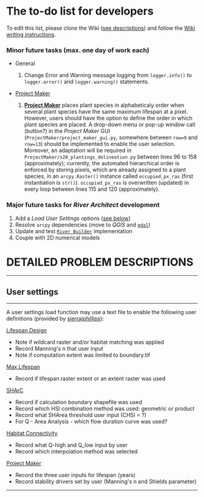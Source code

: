 The to-do list for developers
===========

To edit this list, please clone the Wiki ([see descriptions](DevGit)) and follow the [Wiki writing instructions](DevWiki).

### Minor future tasks (max. one day of work each)

- General
	1. Change Error and Warning message logging from `logger.info()` to `logger.error()` and `logger.warning()` statements.

- [Project Maker](ProjectMaker)
	1. [**Project Maker**](ProjectMaker#pmplants) places plant species in alphabeticaly order when several plant species have the same maximum lifespan at a pixel. However, users should have the option to define the order in which plant species are placed. A drop-down menu or pop-up window call (button?) in the *Project Maker* GUI (`ProjectMaker/project_maker_gui.py`, somewhere between `row=9` and `row=13`) should be implemented to enable the user selection. Moreover, an adaptation will be required in `ProjectMaker/s20_plantings_delineation.py` between lines 96 to 158 (approximately); currently, the automated hierarchical order is enforced by storing pixels, which are already assigned to a plant species, in an `arcpy.Raster()` instance called `occupied_px_ras` (first instantiation is `str()`). `occupied_px_ras` is overwritten (updated) in every loop between lines 115 and 120 (approximately).

	

### Major future tasks for *River Architect* development

1. Add a *Load User Settings* options ([see below](#usrstgs))
1. Resolve `arcpy` dependencies (move to *QGIS* and [`gdal`](https://gdal.org))
1. Update and test [`River Builder`](RiverBuilder) implementation
1. Couple with 2D numerical models



# DETAILED PROBLEM DESCRIPTIONS
***

## User settings  <a name="usrstgs"></a>
***

A user settings load function may use a text file to enable the following user definitions (provided by [sierrajphillips](https://github.com/sierrajphillips)):

[Lifespan Design](LifespanDesign)
- Note if wildcard raster and/or habitat matching was applied
- Record Manning's n that user input
- Note if computation extent was limited to boundary.tif

[Max Lifespan](MaxLifespan)
- Record if lifespan raster extent or an extent raster was used

[SHArC](SHArC)
- Record if calculation boundary shapefile was used
- Record which HSI combination method was used: geometric or product
- Record what SHArea threshold user input (CHSI = ?)
- For Q - Area Analysis - which flow duration curve was used?

[Habitat Connectivity](Connectivity)
- Record what Q-high and Q_low input by user
- Record which interpolation method was selected

[Project Maker](ProjectMaker)
- Record the three user inputs for lifespan (years)
- Record stability drivers set by user (Manning's n and Shields parameter)

***
